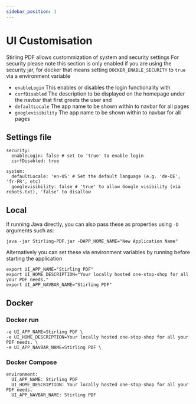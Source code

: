 ```yaml
---
sidebar_position: 1
---
```

# UI Customisation

Stirling PDF allows custommization of system and security settings
For security please note this section is only enabled if you are using the security jar, for docker that means setting ``DOCKER_ENABLE_SECURITY`` to ``true``  via a environment variable
- ``enableLogin`` This enables or disables the login functionality with
- ``csrfDisabled`` The description to be displayed on the homepage under the navbar that first greets the user
and
- ``defaultLocale`` The app name to be shown within to navbar for all pages
- ``googlevisibility`` The app name to be shown within to navbar for all pages


## Settings file
```
security:
  enableLogin: false # set to 'true' to enable login
  csrfDisabled: true

system:
  defaultLocale: 'en-US' # Set the default language (e.g. 'de-DE', 'fr-FR', etc)
  googlevisibility: false # 'true' to allow Google visibility (via robots.txt), 'false' to disallow
```

## Local 
If running Java directly, you can also pass these as properties using `-D` arguments such as:
```
java -jar Stirling-PDF.jar -DAPP_HOME_NAME="New Application Name"
```

Alternatively you can set these via environment variables by running before starting the application
```
export UI_APP_NAME="Stirling PDF"
export UI_HOME_DESCRIPTION="Your locally hosted one-stop-shop for all your PDF needs."
export UI_APP_NAVBAR_NAME="Stirling PDF"
```

## Docker

### Docker run
```
-e UI_APP_NAME=Stirling PDF \
-e UI_HOME_DESCRIPTION=Your locally hosted one-stop-shop for all your PDF needs. \
-e UI_APP_NAVBAR_NAME=Stirling PDF \
```

### Docker Compose
```
environment:
  UI_APP_NAME: Stirling PDF
  UI_HOME_DESCRIPTION: Your locally hosted one-stop-shop for all your PDF needs.
  UI_APP_NAVBAR_NAME: Stirling PDF
```
